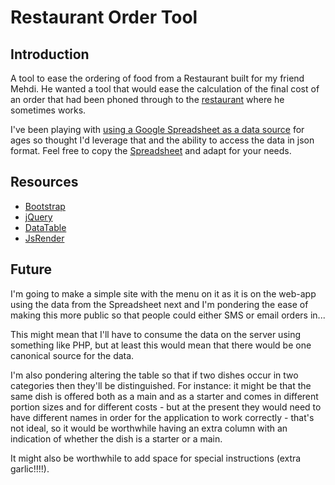Restaurant Order Tool
=====================

Introduction
------------

A tool to ease the ordering of food from a Restaurant built for my friend Mehdi. He wanted a tool that would ease the calculation of the final cost of an order that had been phoned through to the [restaurant](http://www.currygardenindianrestaurant.co.uk/) where he sometimes works.

I've been playing with [using a Google Spreadsheet as a data source](https://github.com/annoyingmouse/GDB) for ages so thought I'd leverage that and the ability to access the data in json format. Feel free to copy the [Spreadsheet](https://docs.google.com/spreadsheet/ccc?key=0AiRgQIhodQXfdGdkVDVTRUFsN09sbFhYVVEzYlZMMXc&usp=sharing) and adapt for your needs.

Resources
---------

* [Bootstrap](http://twitter.github.io/bootstrap/)
* [jQuery](http://jquery.com/)
* [DataTable](http://datatables.net/)
* [JsRender](https://github.com/BorisMoore/jsrender)

Future
------

I'm going to make a simple site with the menu on it as it is on the web-app using the data from the Spreadsheet next and I'm pondering the ease of making this more public so that people could either SMS or email orders in...

This might mean that I'll have to consume the data on the server using something like PHP, but at least this would mean that there would be one canonical source for the data.

I'm also pondering altering the table so that if two dishes occur in two categories then they'll be distinguished. For instance: it might be that the same dish is offered both as a main and as a starter and comes in different portion sizes and for different costs - but at the present they would need to have different names in order for the application to work correctly - that's not ideal, so it would be worthwhile having an extra column with an indication of whether the dish is a starter or a main.

It might also be worthwhile to add space for special instructions (extra garlic!!!!).
